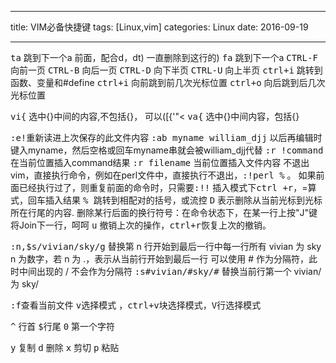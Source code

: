 
---
title: VIM必备快捷键
tags: [Linux,vim]
categories: Linux
date: 2016-09-19

---

<kbd>ta</kbd> 跳到下一个a 前面，配合d，dt) 一直删除到这行的) 
<kbd>fa</kbd> 跳到下一个a 
<kbd>CTRL-F</kbd> 向前一页 <kbd>CTRL-B</kbd> 向后一页 
<kbd>CTRL-D</kbd> 向下半页 <kbd>CTRL-U</kbd> 向上半页
<kbd>ctrl+i</kbd> 跳转到函数、变量和#define
<kbd>ctrl+i</kbd> 向前跳到前几次光标位置
<kbd>ctrl+o</kbd> 向后跳到后几次光标位置

<kbd>vi{</kbd> 选中{}中间的内容,不包括{}， 可以([{'"<
<kbd>va{</kbd> 选中{}中间内容，包括{}

<kbd>:e!</kbd>重新读进上次保存的此文件内容
<kbd>:ab myname william_djj</kbd>
以后再编辑时键入myname，然后空格或回车myname串就会被william_djj代替
<kbd>:r !command</kbd> 在当前位置插入command结果
<kbd>:r filename</kbd> 当前位置插入文件内容
不退出vim，直接执行命令，例如在perl文件中，直接执行不退出，<kbd>:!perl %</kbd> 。 如果前面已经执行过了，则重复前面的命令时，只需要<kbd>:!!</kbd>
插入模式下<kbd>ctrl +r</kbd>，=算式，回车插入结果
<kbd>% </kbd>跳转到相配对的括号，或流控
<kbd>D</kbd> 表示删除从当前光标到光标所在行尾的内容.
删除某行后面的换行符号：在命令状态下，在某一行上按"J"键将Join下一行，呵呵
<kbd>u</kbd> 撤销上次的操作，<kbd>ctrl+r</kbd>恢复上次的撤销。 

<kbd>:n,$s/vivian/sky/g</kbd> 替换第 n 行开始到最后一行中每一行所有 vivian 为 sky
n 为数字，若 n 为 .，表示从当前行开始到最后一行
可以使用 # 作为分隔符，此时中间出现的 / 不会作为分隔符
<kbd>:s#vivian/#sky/#</kbd> 替换当前行第一个 vivian/ 为 sky/


<kbd>:f</kbd>查看当前文件
<kbd>v</kbd>选择模式  ，<kbd>ctrl+v</kbd>块选择模式，<kbd>V</kbd>行选择模式


<kbd>^</kbd> 行首 
<kbd>$</kbd>行尾
<kbd>0</kbd> 第一个字符

<kbd>y</kbd> 复制
<kbd>d</kbd> 删除
<kbd>x</kbd> 剪切
<kbd>p</kbd> 粘贴
